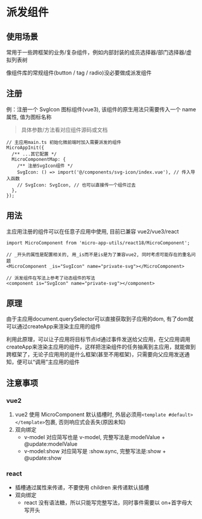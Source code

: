 # 派发组件


## 使用场景

常用于一些跨框架的业务/复杂组件，例如内部封装的成员选择器/部门选择器/虚拟列表树

像组件库的常规组件(button / tag / radio)没必要做成派发组件

## 注册

例：注册一个 SvgIcon 图标组件(vue3), 该组件的原生用法只需要传入一个 name 属性, 值为图标名称

> 具体参数/方法看对应组件源码或文档

```TSX
// 主应用main.ts 初始化微前端时加入需要派发的组件
MicroAppInit({
  /** ...其它配置 */
  MicroComponentMap: {
    /** 注册SvgIcon组件 */
    SvgIcon: () => import('@/components/svg-icon/index.vue'), // 传入导入函数
    // SvgIcon: SvgIcon, // 也可以直接传一个组件过去
  },
});
```

## 用法

主应用注册的组件可以在任意子应用中使用, 目前已兼容 vue2/vue3/react

```TSX
import MicroComponent from 'micro-app-utils/react18/MicroComponent';

// _开头的属性是配置相关的, 用_is而不是is是为了兼容vue2, 同时考虑可能存在的重名问题
<MicroComponent _is="SvgIcon" name="private-svg"></MicroComponent>

// 派发组件在写法上参考了动态组件的写法
<component is="SvgIcon" name="private-svg"></component>
```

## 原理

由于主应用document.querySelector可以直接获取到子应用的dom, 有了dom就可以通过createApp来渲染主应用的组件

利用此原理，可以让子应用将目标节点id通过事件发送给父应用，在父应用调用createApp来渲染主应用的组件，这样把渲染组件的任务抽离到主应用，就能做到跨框架了，无论子应用用的是什么框架(甚至不用框架)，只需要向父应用发送通知，便可以“调用”主应用的组件

## 注意事项

### vue2

1. vue2 使用 MicroComponent 默认插槽时, 外层必须用`<template #default></template>`包裹, 否则响应式会丢失(原因未知)
2. 双向绑定
   - v-model 对应简写也是 v-model, 完整写法是:modelValue + @update:modelValue
   - v-model:show 对应简写是 :show.sync, 完整写法是:show + @update:show

### react

- 插槽通过属性来传递，不要使用 children 来传递默认插槽
- 双向绑定
  - react 没有语法糖，所以只能写完整写法，同时事件需要以 on+首字母大写开头
